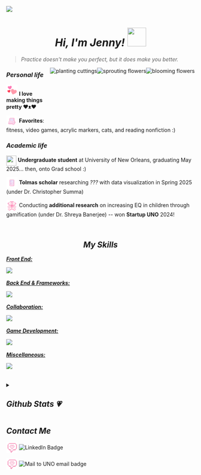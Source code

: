 ![](https://i.pinimg.com/originals/9c/a1/e5/9ca1e556e51c25031e462bcc02e42d6a.jpg)

<h1 align="center"><i>Hi, I'm Jenny! <img src="https://64.media.tumblr.com/93b94b02cf5a55c5f0fe560a7786eceb/tumblr_mjmelbZnz71rzy67oo1_500.gifv" width="50" height="50" ></i></h1>

>*Practice doesn't make you perfect, but it does make you better.*
<img align="right" height="150" src="https://i.pinimg.com/originals/cb/0b/c6/cb0bc66247b94a7702b02e8dda7c0556.jpg" alt="blooming flowers"/>
<img align="right" height="150" src="https://i.pinimg.com/originals/08/89/8b/08898b68899869874bf3d3405731bba1.jpg" alt="sprouting flowers"/>
<img align="right" height="150" src="https://i.pinimg.com/originals/df/1f/9a/df1f9af831a6108cca907d447dcf76b8.png" alt="planting cuttings"/>

### _Personal life_
<p>
<img src= "images/triplehearts" width="30" height="30">    <strong>I love making things pretty ♥ᴥ♥</strong>

<img src="images/pc" width="30" height="30" align="center"> <strong>Favorites</strong>: fitness, video games, acrylic markers, cats, and reading nonfiction :)
</p>

### _Academic life_
<p>
<img src="https://i.pinimg.com/originals/4b/4e/53/4b4e535acabd60f52b43f19f8091ca1d.gif" width="27" height="27" align="center">   <strong>Undergraduate student</strong> at University of New Orleans, graduating May 2025... then, onto Grad school :)

<img src="images/gameboy" width="30" height="30" align="center">  <strong>Tolmas scholar</strong> researching *???* with data visualization in Spring 2025 (under Dr. Christopher Summa)

<img src="images/teddy" width="30" height="30" align="center">  Conducting <strong>additional research</strong> on increasing EQ in children through gamification (under Dr. Shreya Banerjee) -- won <strong>Startup UNO</strong> 2024!

<br>
</p>

<!-- Skills -->
<h2 align="center"><i>My Skills</i></h2>
<p align="left">
  <a href="https://skillicons.dev">
    <p><strong><i>Front End:</i></strong></p>
      <img src="https://skillicons.dev/icons?i=css,html,js,npm,react&perline=10" />
    <p><strong><i>Back End & Frameworks:</i></strong></p>
      <img src="https://skillicons.dev/icons?i=aws,azure,c,java,py"/>
    <p><strong><i>Collaboration:</i></strong></p>
      <img src="https://skillicons.dev/icons?i=discord,git,github,gitlab,notion"/>
    <p><strong><i>Game Development:</i></strong></p>
      <img src="https://skillicons.dev/icons?i=blender,cs,unity,unreal"/>
    <p><strong><i>Miscellaneous:</i></strong></p>
      <img src="https://skillicons.dev/icons?i=bots,eclipse,figma,linux,powershell,pycharm,ubuntu,vscode,windows,apple"/>
  </a>
</p><br>

<!-- Streak -->
  <details>
    <summary><h2><i> Github Stats 💗</i></h2></summary>
  <p align="center"><a href="https://git.io/streak-stats"><img src="https://streak-stats.demolab.com?user=Jenspi&theme=cobalt&hide_border=true&date_format=j%20M%5B%20Y%5D&exclude_days=Sun%2CSat" alt="GitHub Streak" /></a></p>
  </details>

<!-- Contact -->
<h2 align="left"><i>Contact Me</i></h2>
<p>
  <!-- LinkedIn -->
  <img src="images/msg" width="30" height="30" align="center"> <img src="https://img.shields.io/badge/connect%20on%20linkedin-0A66C2?style=for-the-badge&logo=linkedin&link=https%3A%2F%2Fwww.linkedin.com%2Fin%2Fjenspi" alt="LinkedIn Badge" align="center">
  
  <!-- UNO email -->
  <img src="images/msg" width="30" height="30" align="center"> <img src="https://img.shields.io/badge/email%20me-0059A1?style=for-the-badge&logo=gmail&logoColor=012E53&labelColor=0059A1&link=mailto%3Ajmspicer%40uno.edu" alt="Mail to UNO email badge" align="center">
